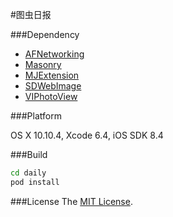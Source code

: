 #图虫日报

###Dependency
- [AFNetworking](https://github.com/AFNetworking/AFNetworking)
- [Masonry](https://github.com/SnapKit/Masonry)
- [MJExtension](https://github.com/CoderMJLee/MJExtension)
- [SDWebImage](https://github.com/rs/SDWebImage)
- [VIPhotoView](https://github.com/vitoziv/VIPhotoView)

###Platform

OS X 10.10.4, Xcode 6.4, iOS SDK 8.4

###Build
```bash
cd daily
pod install
```

###License
The [MIT License](LICENSE).
